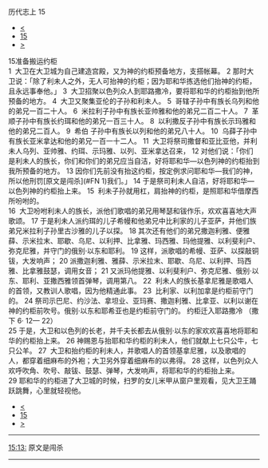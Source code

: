 ﻿





 历代志上 15




* [<](bible/1CH14.md)
* [15](bible/1CH.md)
* [>](bible/1CH16.md)



 
15准备搬运约柜  
1  大卫在大卫城为自己建造宫殿，又为神的约柜预备地方，支搭帐幕。 
2 那时大卫说：「除了利未人之外，无人可抬神的约柜；因为耶和华拣选他们抬神的约柜，且永远事奉他。」 
3  大卫招聚以色列众人到耶路撒冷，要将耶和华的约柜抬到他所预备的地方。 
4  大卫又聚集亚伦的子孙和利未人。 
5  哥辖子孙中有族长乌列和他的弟兄一百二十人。 
6  米拉利子孙中有族长亚帅雅和他的弟兄二百二十人。 
7  革顺子孙中有族长约珥和他的弟兄一百三十人。 
8  以利撒反子孙中有族长示玛雅和他的弟兄二百人。 
9  希伯 子孙中有族长以列和他的弟兄八十人。 
10  乌薛子孙中有族长亚米拿达和他的弟兄一百一十二人。 
11  大卫将祭司撒督和亚比亚他，并利未人乌列、亚帅雅、约珥、示玛雅、以列、亚米拿达召来， 
12 对他们说：「你们是利未人的族长，你们和你们的弟兄应当自洁，好将耶和华—以色列神的约柜抬到我所预备的地方。 
13 因你们先前没有抬这约柜，按定例求问耶和华—我们的神，所以他刑罚[原文是闯杀](#FN
1)我们。」 
14 于是祭司利未人自洁，好将耶和华—以色列神的约柜抬上来。 
15  利未子孙就用杠，肩抬神的约柜，是照耶和华借摩西所吩咐的。  
16  大卫吩咐利未人的族长，派他们歌唱的弟兄用琴瑟和钹作乐，欢欢喜喜地大声歌颂。 
17 于是利未人派约珥的儿子希幔和他弟兄中比利家的儿子亚萨，并他们族弟兄米拉利子孙里古沙雅的儿子以探。 
18 其次还有他们的弟兄撒迦利雅、便雅薛、示米拉末、耶歇、乌尼、以利押、比拿雅、玛西雅、玛他提雅、以利斐利户、弥克尼雅，并守门的俄别·以东和耶利。 
19 这样，派歌唱的希幔、亚萨、以探敲铜钹，大发响声； 
20 派撒迦利雅、雅薛、示米拉末、耶歇、乌尼、以利押、玛西雅、比拿雅鼓瑟，调用女音； 
21 又派玛他提雅、以利斐利户、弥克尼雅、俄别·以东、耶利、亚撒西雅领首弹琴，调用第八。 
22  利未人的族长基拿尼雅是歌唱人的首领，又教训人歌唱，因为他精通此事。 
23  比利家、以利加拿是约柜前守门的。 
24 祭司示巴尼、约沙法、拿坦业、亚玛赛、撒迦利雅、比拿亚、以利以谢在神的约柜前吹号。俄别·以东和耶希亚也是约柜前守门的。 约柜迁入耶路撒冷 （撒下
6·
12—
22）  
25 于是，大卫和以色列的长老，并千夫长都去从俄别·以东的家欢欢喜喜地将耶和华的约柜抬上来。 
26 神赐恩与抬耶和华约柜的利未人，他们就献上七只公牛，七只公羊。 
27  大卫和抬约柜的利未人，并歌唱人的首领基拿尼雅，以及歌唱的人，都穿着细麻布的外袍；大卫另外穿着细麻布的以弗得。 
28 这样，以色列众人欢呼吹角、吹号、敲钹、鼓瑟、弹琴，大发响声，将耶和华的约柜抬上来。  
29 耶和华的约柜进了大卫城的时候，扫罗的女儿米甲从窗户里观看，见大卫王踊跃跳舞，心里就轻视他。 
* [<](bible/1CH14.md)
* [15](bible/1CH.md)
* [>](bible/1CH16.md)





---


[15:13:](#V13)
原文是闯杀




---









